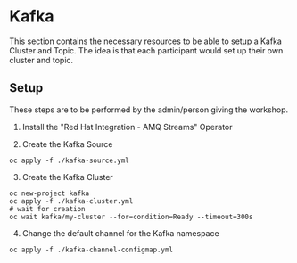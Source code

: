 # Kafka

This section contains the necessary resources to be able to setup a Kafka Cluster and Topic.  The idea is that each participant would set up their own cluster and topic.

## Setup

These steps are to be performed by the admin/person giving the workshop.

1.  Install the "Red Hat Integration - AMQ Streams" Operator

2.  Create the Kafka Source
```
oc apply -f ./kafka-source.yml
```

3.  Create the Kafka Cluster
```
oc new-project kafka
oc apply -f ./kafka-cluster.yml
# wait for creation
oc wait kafka/my-cluster --for=condition=Ready --timeout=300s
```

4.  Change the default channel for the Kafka namespace
```
oc apply -f ./kafka-channel-configmap.yml
```
